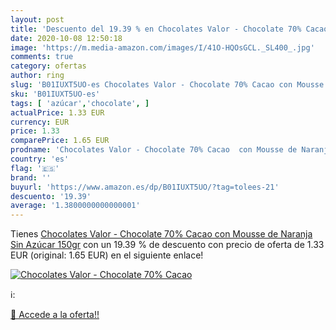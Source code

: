 ```yaml
---
layout: post
title: 'Descuento del 19.39 % en Chocolates Valor - Chocolate 70% Cacao  '
date: 2020-10-08 12:50:18
image: 'https://m.media-amazon.com/images/I/41O-HQOsGCL._SL400_.jpg'
comments: true
category: ofertas
author: ring
slug: 'B01IUXT5UO-es Chocolates Valor - Chocolate 70% Cacao con Mousse de...'
sku: 'B01IUXT5UO-es'
tags: [ 'azúcar','chocolate', ]
actualPrice: 1.33 EUR
currency: EUR
price: 1.33
comparePrice: 1.65 EUR
prodname: 'Chocolates Valor - Chocolate 70% Cacao  con Mousse de Naranja  Sin Azúcar  150gr'
country: 'es'
flag: '🇪🇸'
brand: ''
buyurl: 'https://www.amazon.es/dp/B01IUXT5UO/?tag=tolees-21'
descuento: '19.39'
average: '1.3800000000000001'
---
```


Tienes [Chocolates Valor - Chocolate 70% Cacao  con Mousse de Naranja  Sin Azúcar  150gr](https://www.amazon.es/dp/B01IUXT5UO/?tag=tolees-21) con un 19.39 % de descuento con precio de oferta de 1.33 EUR (original: 1.65 EUR) en el siguiente enlace!

[![Chocolates Valor - Chocolate 70% Cacao  ](https://m.media-amazon.com/images/I/41O-HQOsGCL._SL400_.jpg)](https://www.amazon.es/dp/B01IUXT5UO/?tag=tolees-21)

ℹ️:


[🛒 Accede a la oferta!!](https://www.amazon.es/dp/B01IUXT5UO/?tag=tolees-21)
